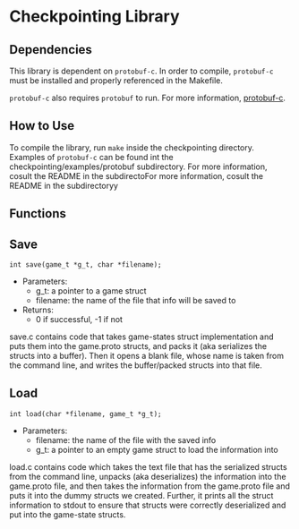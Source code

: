 # Checkpointing Library

## Dependencies
This library is dependent on `protobuf-c`. In order to compile, `protobuf-c` must be installed and properly referenced in the Makefile. 

`protobuf-c` also requires `protobuf` to run. For more information, [protobuf-c](https://github.com/protobuf-c/protobuf-cI./src/checkpointing/include).
 
## How to Use
To compile the library, run `make` inside the checkpointing directory. Examples of `protobuf-c` can be found int the checkpointing/examples/protobuf subdirectory. For more information, cosult the README in the subdirectoFor more information, cosult the README in the subdirectoryy
 
## Functions

## Save

    int save(game_t *g_t, char *filename);
+ Parameters:
    - g_t: a pointer to a game struct
    - filename: the name of the file that info will be saved to
+ Returns:
    - 0 if successful, -1 if not

save.c contains code that takes game-states struct implementation and puts them into the game.proto structs, and packs it (aka serializes the structs into a buffer). Then it opens a blank file, whose name is taken from the command line, and writes the buffer/packed structs into
that file.

## Load

    int load(char *filename, game_t *g_t);
+ Parameters:
    - filename: the name of the file with the saved info
    - g_t: a pointer to an empty game struct to load the information into

load.c contains code which takes the text file that has the serialized structs from
the command line, unpacks (aka deserializes) the information into the game.proto
file, and then takes the information from the game.proto file and puts it into the
dummy structs we created. Further, it prints all the struct information to stdout
to ensure that structs were correctly deserialized and put into the game-state structs.
